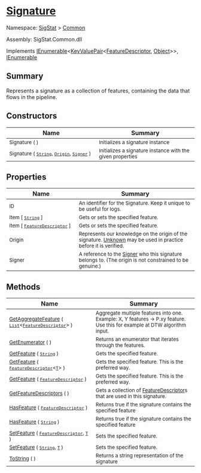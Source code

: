 # [Signature](./Signature.md)

Namespace: [SigStat]() > [Common](./README.md)

Assembly: SigStat.Common.dll

Implements [IEnumerable](https://docs.microsoft.com/en-us/dotnet/api/System.Collections.Generic.IEnumerable-1)\<[KeyValuePair](https://docs.microsoft.com/en-us/dotnet/api/System.Collections.Generic.KeyValuePair-2)\<[FeatureDescriptor](./FeatureDescriptor.md), [Object](https://docs.microsoft.com/en-us/dotnet/api/System.Object)>>, [IEnumerable](https://docs.microsoft.com/en-us/dotnet/api/System.Collections.IEnumerable)

## Summary
Represents a signature as a collection of features, containing the data that flows in the pipeline.

## Constructors

| Name | Summary | 
| --- | --- | 
| <sub>Signature (  )</sub><img width=100>| <sub>Initializes a signature instance</sub>| <br>
| <sub>Signature ( [`String`](https://docs.microsoft.com/en-us/dotnet/api/System.String), [`Origin`](./Origin.md), [`Signer`](./Signer.md) )</sub><img width=100>| <sub>Initializes a signature instance with the given properties</sub>| <br>


## Properties

| Name | Summary | 
| --- | --- | 
| <sub>ID</sub><img width=100>| <sub>An identifier for the Signature. Keep it unique to be useful for logs.</sub>| <br>
| <sub>Item [ [`String`](https://docs.microsoft.com/en-us/dotnet/api/System.String) ]</sub><img width=100>| <sub>Gets or sets the specified feature.</sub>| <br>
| <sub>Item [ [`FeatureDescriptor`](./FeatureDescriptor.md) ]</sub><img width=100>| <sub>Gets or sets the specified feature.</sub>| <br>
| <sub>Origin</sub><img width=100>| <sub>Represents our knowledge on the origin of the signature. [Unknown](https://github.com/hargitomi97/sigstat/blob/master/docs/md/SigStat/Common/Origin.md) may be used in practice before it is verified.</sub>| <br>
| <sub>Signer</sub><img width=100>| <sub>A reference to the [Signer](https://github.com/hargitomi97/sigstat/blob/master/docs/md/SigStat/Common/Signer.md) who this signature belongs to. (The origin is not constrained to be genuine.)</sub>| <br>


## Methods

| Name | Summary | 
| --- | --- | 
| <sub>[GetAggregateFeature](./Methods/Signature-100663444.md) ( [`List`](https://docs.microsoft.com/en-us/dotnet/api/System.Collections.Generic.List-1)\<[`FeatureDescriptor`](./FeatureDescriptor.md)> )</sub><img width=100>| <sub>Aggregate multiple features into one. Example: X, Y features -&gt; P.xy feature.  Use this for example at DTW algorithm input.</sub>| <br>
| <sub>[GetEnumerator](./Methods/Signature-100663448.md) (  )</sub><img width=100>| <sub>Returns an enumerator that iterates through the features.</sub>| <br>
| <sub>[GetFeature](./Methods/Signature-100663438.md) ( [`String`](https://docs.microsoft.com/en-us/dotnet/api/System.String) )</sub><img width=100>| <sub>Gets the specified feature.</sub>| <br>
| <sub>[GetFeature](./Methods/Signature-100663439.md) ( [`FeatureDescriptor`](./FeatureDescriptor-1.md)\<[`T`](./Signature.md)> )</sub><img width=100>| <sub>Gets the specified feature. This is the preferred way.</sub>| <br>
| <sub>[GetFeature](./Methods/Signature-100663440.md) ( [`FeatureDescriptor`](./FeatureDescriptor.md) )</sub><img width=100>| <sub>Gets the specified feature. This is the preferred way.</sub>| <br>
| <sub>[GetFeatureDescriptors](./Methods/Signature-100663441.md) (  )</sub><img width=100>| <sub>Gets a collection of [FeatureDescriptor](https://github.com/hargitomi97/sigstat/blob/master/docs/md/SigStat/Common/FeatureDescriptor.md)s that are used in this signature.</sub>| <br>
| <sub>[HasFeature](./Methods/Signature-100663445.md) ( [`FeatureDescriptor`](./FeatureDescriptor.md) )</sub><img width=100>| <sub>Returns true if the signature contains the specified feature</sub>| <br>
| <sub>[HasFeature](./Methods/Signature-100663446.md) ( [`String`](https://docs.microsoft.com/en-us/dotnet/api/System.String) )</sub><img width=100>| <sub>Returns true if the signature contains the specified feature</sub>| <br>
| <sub>[SetFeature](./Methods/Signature-100663442.md) ( [`FeatureDescriptor`](./FeatureDescriptor.md), [`T`](./Signature.md) )</sub><img width=100>| <sub>Sets the specified feature.</sub>| <br>
| <sub>[SetFeature](./Methods/Signature-100663443.md) ( [`String`](https://docs.microsoft.com/en-us/dotnet/api/System.String), [`T`](./Signature.md) )</sub><img width=100>| <sub>Sets the specified feature.</sub>| <br>
| <sub>[ToString](./Methods/Signature-100663447.md) (  )</sub><img width=100>| <sub>Returns a string representation of the signature</sub>| <br>


